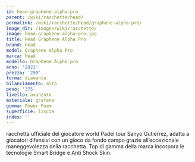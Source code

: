 ```yaml
---
id: head-graphene-alpha-pro
parent: /wiki/racchette/head/
permalink: /wiki/racchette/head/graphene-alpha-pro/
image_dir: /images/wiki/racchette/
image: head-graphene-alpha-pro.jpg
title: Head Graphene Alpha Pro
brand: head
model: Graphene Alpha Pro
marca: head
modello: Graphene Alpha pro
anno: '2021'
prezzo: '290'
forma: diamante
bilanciamento: alto
peso: '375'
livello: avanzato
materiale: grafene
gomma: Power Foam
superficie: liscia
index: ''
---
```

racchetta ufficiale del giocatore world Padel tour Sanyo Gutierrez, adatta a giocatori difensivi con un gioco da fondo campo grazie all’eccezionale maneggevolezza della racchetta. Top di gamma della marca incorpora le tecnologie Smart Bridge e Anti Shock Skin.